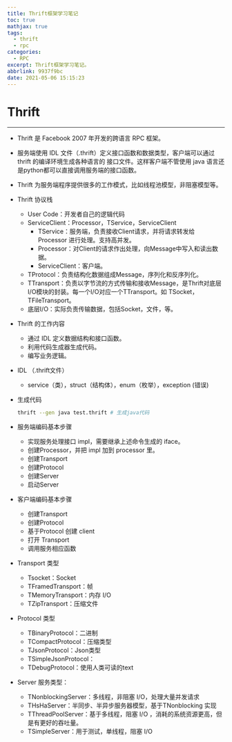 ```yaml
---
title: Thrift框架学习笔记
toc: true
mathjax: true
tags:
  - thrift
  - rpc
categories:
  - RPC
excerpt: Thrift框架学习笔记。
abbrlink: 9937f9bc
date: 2021-05-06 15:15:23
---
```


# Thrift

---

* Thrift 是 Facebook 2007 年开发的跨语言 RPC 框架。

* 服务端使用 IDL 文件（.thrift）定义接口函数和数据类型，客户端可以通过 thrift 的编译环境生成各种语言的 接口文件。这样客户端不管使用 java 语言还是python都可以直接调用服务端的接口函数。

* Thrift 为服务端程序提供很多的工作模式，比如线程池模型，非阻塞模型等。

* Thrift 协议栈

  * User Code：开发者自己的逻辑代码
  * ServiceClient：Processor，TService，ServiceClient
    * TService：服务端，负责接收Client请求，并将请求转发给 Processor 进行处理。支持高并发。
    * Processor：对Client的请求作出处理，向Message中写入和读出数据。
    * ServiceClient：客户端。
  * TProtocol：负责结构化数据组成Message，序列化和反序列化。
  * TTransport：负责以字节流的方式传输和接收Message，是Thrift对底层I/O模块的封装。每一个I/O对应一个TTransport。如 TSocket，TFileTransport。
  * 底层I/O：实际负责传输数据，包括Socket，文件，等。

* Thrift 的工作内容

  * 通过 IDL 定义数据结构和接口函数。
  * 利用代码生成器生成代码。
  * 编写业务逻辑。

* IDL （.thrift文件）

  * service（类），struct（结构体），enum（枚举），exception (错误)

* 生成代码

  ```bash
  thrift --gen java test.thrift # 生成java代码
  ```

* 服务端编码基本步骤

  * 实现服务处理接口 impl，需要继承上述命令生成的 iface。
  * 创建Processor，并把 impl 加到 processor 里。
  * 创建Transport
  * 创建Protocol
  * 创建Server
  * 启动Server

* 客户端编码基本步骤

  * 创建Transport
  * 创建Protocol
  * 基于Protocol 创建 client
  * 打开 Transport
  * 调用服务相应函数

* Transport 类型

  * Tsocket：Socket 
  * TFramedTransport：帧
  * TMemoryTransport：内存 I/O
  * TZipTransport：压缩文件

* Protocol 类型

  * TBinaryProtocol：二进制
  * TCompactProtocol：压缩类型
  * TJsonProtocol：Json类型
  * TSimpleJsonProtocol：
  * TDebugProtocol：使用人类可读的text

* Server 服务类型：

  * TNonblockingServer：多线程，非阻塞 I/O，处理大量并发请求
  * THsHaServer：半同步、半异步服务器模型，基于TNonblocking 实现
  * TThreadPoolServer：基于多线程，阻塞 I/O ，消耗的系统资源更高，但是有更好的吞吐量。
  * TSimpleServer：用于测试，单线程，阻塞 I/O

  


